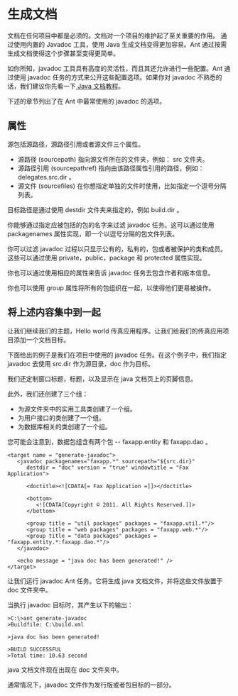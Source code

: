 # 生成文档

文档在任何项目中都是必须的。文档对一个项目的维护起了至关重要的作用。 通过使用内置的 Javadoc 工具，使用 Java 生成文档变得更加容易。Ant 通过按需生成文档使得这个步骤甚至变得更简单。

如你所知，javadoc 工具具有高度的灵活性，而且其还允许进行一些配置。Ant 通过使用 javadoc 任务的方式来公开这些配置选项。如果你对 javadoc 不熟悉的话，我们建议你先看一下[ Java 文档教程](http://wiki.jikexueyuan.com/project/java)。

下述的章节列出了在 Ant 中最常使用的 javadoc 的选项。

## 属性  

源包括源路径，源路径引用或者源文件三个属性。

- 源路径 (sourcepath) 指向源文件所在的文件夹，例如： src 文件夹。
- 源路径引用 (sourcepathref) 指向由该路径属性引用的路径，例如：delegates.src.dir 。
- 源文件 (sourcefiles) 在你想指定单独的文件时使用，比如指定一个逗号分隔列表。

目标路径是通过使用 destdir 文件夹来指定的，例如 build.dir 。

你能够通过指定应被包括的包的名字来过滤 javadoc 任务。这可以通过使用 packagenames 属性实现，即一个以逗号分隔的包文件列表。

你可以过滤 javadoc 过程以只显示公有的，私有的，包或者被保护的类和成员。这些可以通过使用 private，public，package 和 protected 属性实现。

你也可以通过使用相应的属性来告诉 javadoc 任务去包含作者和版本信息。

你也可以使用 group 属性将所有的包组织在一起，以使得他们更易被操作。

## 将上述内容集中到一起 

让我们继续我们的主题，Hello world 传真应用程序。让我们给我们的传真应用项目添加一个文档目标。

下面给出的例子是我们在项目中使用的 javadoc 任务。在这个例子中，我们指定 javadoc 去使用 src.dir 作为源目录，doc 作为目标。

我们还定制窗口标题，标题，以及显示在 java 文档页上的页脚信息。

此外，我们还创建了三个组：

- 为源文件夹中的实用工具类创建了一个组。
- 为用户接口的类创建了一个组。
- 为数据库相关的类创建了一个组。</li>

您可能会注意到，数据包组含有两个包 -- faxapp.entity 和 faxapp.dao 。

```
<target name = "generate-javadoc">
   <javadoc packagenames="faxapp.*" sourcepath="${src.dir}" 
      destdir = "doc" version = "true" windowtitle = "Fax Application">
      
      <doctitle><![CDATA[= Fax Application =]]></doctitle>
      
      <bottom>
         <![CDATA[Copyright © 2011. All Rights Reserved.]]>
      </bottom>
      
      <group title = "util packages" packages = "faxapp.util.*"/>
      <group title = "web packages" packages = "faxapp.web.*"/>
      <group title = "data packages" packages = "faxapp.entity.*:faxapp.dao.*"/>
   </javadoc>
   
   <echo message = "java doc has been generated!" />
</target>
```

让我们运行 javadoc Ant 任务。它将生成 java 文档文件，并将这些文件放置于 doc 文件夹中。

当执行 javadoc 目标时，其产生以下的输出：

```
>C:\>ant generate-javadoc
>Buildfile: C:\build.xml

>java doc has been generated!

>BUILD SUCCESSFUL
>Total time: 10.63 second
```

java 文档文件现在出现在 doc 文件夹中。

通常情况下，javadoc 文件作为发行版或者包目标的一部分。

